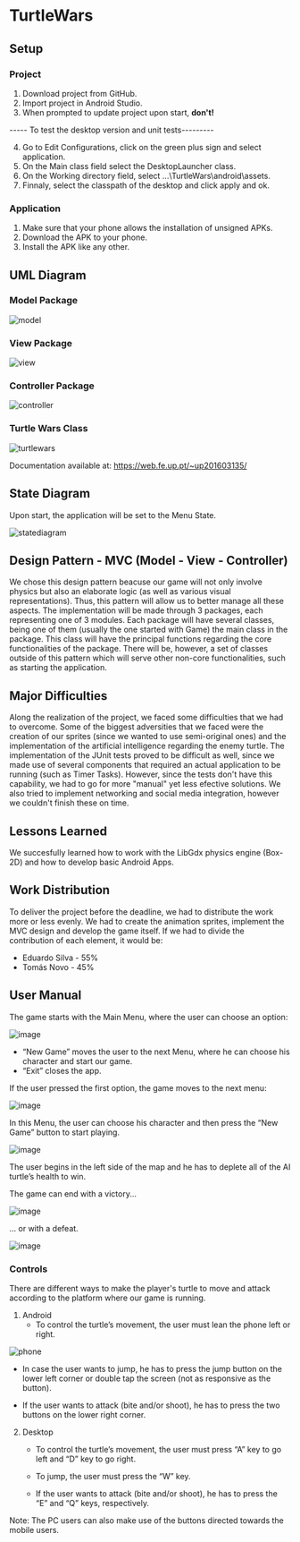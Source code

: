 # TurtleWars

## Setup

### Project

1. Download project from GitHub.
2. Import project in Android Studio.
3. When prompted to update project upon start, **don't!**

----- To test the desktop version and unit tests---------

4. Go to Edit Configurations, click on the green plus sign and select application.
5. On the Main class field select the DesktopLauncher class.
6. On the Working directory field, select ...\TurtleWars\android\assets.
7. Finnaly, select the classpath of the desktop and click apply and ok.


### Application

1. Make sure that your phone allows the installation of unsigned APKs.
2. Download the APK to your phone.
3. Install the APK like any other.

## UML Diagram

### Model Package

![model](https://user-images.githubusercontent.com/32617691/40853358-b3a71318-65c5-11e8-836b-5340ce41a03d.png)

### View Package

![view](https://user-images.githubusercontent.com/32617691/40853364-b6183f0a-65c5-11e8-961c-b40bfcddc99d.png)

### Controller Package

![controller](https://user-images.githubusercontent.com/32617691/40853602-9b82e8ce-65c6-11e8-8635-59185be3d61d.png)

### Turtle Wars Class

![turtlewars](https://user-images.githubusercontent.com/32617691/40853605-9cc05a78-65c6-11e8-894f-2343c6e35aa2.png)

Documentation available at: https://web.fe.up.pt/~up201603135/

## State Diagram

Upon start, the application will be set to the Menu State.

![statediagram](https://user-images.githubusercontent.com/32617691/40849896-1d72b7ee-65bb-11e8-862a-cec17c87812c.png)

## Design Pattern - MVC (Model - View - Controller)

We chose this design pattern beacuse our game will not only involve physics but also an elaborate logic (as well as various visual representations). Thus, this pattern will allow us to better manage all these aspects.
The implementation will be made through 3 packages, each representing one of 3 modules. Each package will have several classes, being one of them (usually the one started with Game) the main class in the package. This class will have the principal functions regarding the core functionalities of the package. There will be, however, a set of classes outside of this pattern which will serve other non-core functionalities, such as starting the application.

## Major Difficulties

Along the realization of the project, we faced some difficulties that we had to overcome. 
Some of the biggest adversities that we faced were the creation of our sprites (since we wanted to use semi-original ones) and the implementation of the artificial intelligence regarding the enemy turtle.
The implementation of the JUnit tests proved to be difficult as well, since we made use of several components that required an actual application to be running (such as Timer Tasks). However, since the tests don't have this capability, we had to go for more "manual" yet less efective solutions.
We also tried to implement networking and social media integration, however we couldn't finish these on time.

## Lessons Learned

We succesfully learned how to work with the LibGdx physics engine (Box-2D) and how to develop basic Android Apps.

## Work Distribution

To deliver the project before the deadline, we had to distribute the work more or less evenly. We had to create the animation sprites, implement the MVC design and develop the game itself. If we had to divide the contribution of each element, it would be:

* Eduardo Silva - 55%
* Tomás Novo - 45%

## User Manual

The game starts with the Main Menu, where the user can choose an option:

![image](https://user-images.githubusercontent.com/32617691/40850464-93bde15c-65bc-11e8-8b05-ef07989d0455.png)

* “New Game” moves the user to the next Menu, where he can choose his character and start our game.
* “Exit” closes the app.

If the user pressed the first option, the game moves to the next menu: 

![image](https://user-images.githubusercontent.com/32617691/40850954-dbe59a3c-65bd-11e8-976e-60b84eb3bc86.png)

In this Menu, the user can choose his character and then press the “New Game” button to start playing.


![image](https://user-images.githubusercontent.com/32617691/40851004-0165d286-65be-11e8-87d6-b8b525e7d373.png)

The user begins in the left side of the map and he has to deplete all of the AI turtle’s health to win. 

The game can end with a victory...

![image](https://user-images.githubusercontent.com/32617691/40851047-17c2a32e-65be-11e8-916e-a2cb3ba11900.png)

... or with a defeat.

![image](https://user-images.githubusercontent.com/32617691/40851074-27d3417e-65be-11e8-9d8b-c0f814b609b8.png)

### Controls

There are different ways to make the player's turtle to move and attack according to the platform where our game is running.

1. Android
   * To control the turtle’s movement, the user must lean the phone left or right.

![phone](https://user-images.githubusercontent.com/32617691/40852277-d36ba53c-65c1-11e8-972d-7fbd5e5e065b.png)

   * In case the user wants to jump, he has to press the jump button on the lower left corner or double tap the screen (not as responsive as the button).

   * If the user wants to attack (bite and/or shoot), he has to press the two buttons on the lower right corner.

2. Desktop

   * To control the turtle’s movement, the user must press “A” key to go left and “D” key to go right.

   * To jump, the user must press the “W” key.

   * If the user wants to attack (bite and/or shoot), he has to press the “E” and “Q” keys, respectively.
  
Note: The PC users can also make use of the buttons directed towards the mobile users.


